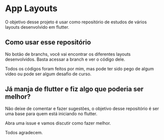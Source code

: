 # App Layouts

O objetivo desse projeto é usar como repositório de estudos de vários layouts desenvolvido em flutter.

## Como usar esse repositório

No botão de branchs, você vai encontrar os diferentes layouts desenvolvidos. Basta acessar a branch e ver o código dele.

Todos os códigos foram feitos por mim, mas pode ter sido pego de algum vídeo ou pode ser algum desafio de curso.

## Já manja de flutter e fiz algo que poderia ser melhor?

Não deixe de comentar e fazer sugestões, o objetivo desse repositório é ser uma base para quem está iniciando no flutter.

Abra uma issue e vamos discutir como fazer melhor.

Todos agradecem.
